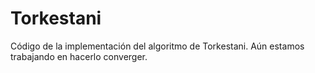 # Torkestani
Código de la implementación del algoritmo de Torkestani. Aún estamos trabajando en hacerlo converger.
